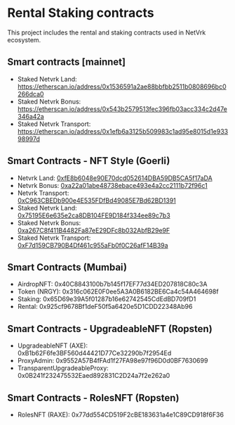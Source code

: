 # Rental Staking contracts

This project includes the rental and staking contracts used in NetVrk ecosystem.

## Smart contracts [mainnet]

- Staked Netvrk Land: https://etherscan.io/address/0x1536591a2ae88bbfbb2511b0808696bc0266dca0
- Staked Netvrk Bonus: https://etherscan.io/address/0x543b2579513fec396fb03acc334c2d47e346a42a
- Staked Netvrk Transport: https://etherscan.io/address/0x1efb6a3125b509983c1ad95e8015d1e93398997d

## Smart Contracts - NFT Style (Goerli)

- Netvrk Land: [0xfE8b6048e90E70dcd052614DBA59DB5CA5f17aDA](https://goerli.etherscan.io/address/0xfE8b6048e90E70dcd052614DBA59DB5CA5f17aDA)
- Netvrk Bonus: [0xa22a01abe48738ebace493e4a2cc2111b72f96c1](https://goerli.etherscan.io/address/0xa22a01abe48738ebace493e4a2cc2111b72f96c1)
- Netvrk Transport: [0xC963CBEDb900e4E535FDfBd49085E7Bd62BD1391](https://goerli.etherscan.io/address/0xC963CBEDb900e4E535FDfBd49085E7Bd62BD1391)
- Staked Netvrk Land: [0x75195E6e635e2ca8DB104FE9D184f334ee89c7b3](https://goerli.etherscan.io/address/0x75195E6e635e2ca8DB104FE9D184f334ee89c7b3)
- Staked Netvrk Bonus: [0xa267C8f411B4482Fa87eE29DFc8b032AbfB29e9F](https://goerli.etherscan.io/address/0xa267C8f411B4482Fa87eE29DFc8b032AbfB29e9F)
- Staked Netvrk Transport: [0xF7d159CB790B4Df461c955aFb0f0C26afF14B39a](https://goerli.etherscan.io/address/0xF7d159CB790B4Df461c955aFb0f0C26afF14B39a)

## Smart Contracts (Mumbai)

- AirdropNFT: 0x40C8843100b7b145f17EF77d34ED207818C80c3A
- Token (NRGY): 0x316c062E0F0ee5A3A0B6182BE6Ca4c54A464698f
- Staking: 0x65D69e39A5f01287b16e62742545CdEdBD709fD1
- Rental: 0x925cf9678Bf1deF50f5a6420e5D1CDD22348Ab96

## Smart Contracts - UpgradeableNFT (Ropsten)

- UpgradeableNFT (AXE): 0xB1b62F6fe3BF560d44421D77Ce32290b7f2954Ed
- ProxyAdmin: 0x9552A57B4fFAd1f27FA98e97f96D0d0BF7630699
- TransparentUpgradeableProxy: 0x0B241f232475532Eaed892831C2D24a7f2e262a0

## Smart Contracts - RolesNFT (Ropsten)

- RolesNFT (RAXE): 0x77dd554CD519F2cBE183631a4e1C89CD918f6F36
